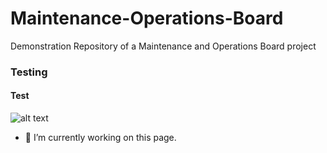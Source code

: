 # Maintenance-Operations-Board
Demonstration Repository of a Maintenance and Operations  Board project
### Testing
#### Test
![alt text](https://github.com/[maksim-petrushin]/[Maintenance-Operations-Board]/blob/[branch]/home.png?raw=true)

- 🔭 I’m currently working on this page. 




